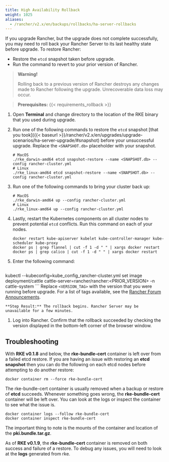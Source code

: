 ```yaml
---
title: High Availability Rollback
weight: 1025
aliases:
  - /rancher/v2.x/en/backups/rollbacks/ha-server-rollbacks
---
```


If you upgrade Rancher, but the upgrade does not complete successfully, you may need to roll back your Rancher Server to its last healthy state before upgrade. To restore Rancher:

- Restore the `etcd` snapshot taken before upgrade.
- Run the command to revert to your prior version of Rancher.

>**Warning!**
>
> Rolling back to a previous version of Rancher destroys any changes made to Rancher following the upgrade. Unrecoverable data loss may occur.

>
>**Prerequisites:** {{< requirements_rollback >}}

1. Open **Terminal** and change directory to the location of the RKE binary that you used during upgrade.

1. Run one of the following commands to restore the `etcd` snapshot [that you took]({{< baseurl >}}/rancher/v2.x/en/upgrades/upgrade-scenarios/ha-server-upgrade/#snapshot) before your unsuccessful upgrade. Replace the `<SNAPSHOT.db>` placeholder with your snapshot.

	```
	# MacOS
	./rke_darwin-amd64 etcd snapshot-restore --name <SNAPSHOT.db> --config rancher-cluster.yml
	# Linux
	./rke_linux-amd64 etcd snapshot-restore --name <SNAPSHOT.db> --config rancher-cluster.yml
	```

1. Run one of the following commands to bring your cluster back up:

	```
	# MacOS
	./rke_darwin-amd64 up --config rancher-cluster.yml
	# Linux
	./rke_linux-amd64 up --config rancher-cluster.yml
	```

1. Lastly, restart the Kubernetes components on all cluster nodes to prevent potential `etcd` conflicts. Run this command on each of your nodes.

    ```
    docker restart kube-apiserver kubelet kube-controller-manager kube-scheduler kube-proxy
    docker ps | grep flannel | cut -f 1 -d " " | xargs docker restart
    docker ps | grep calico | cut -f 1 -d " " | xargs docker restart
    ```
1. Enter the following command:

    ```
kubectl --kubeconfig=kube_config_rancher-cluster.yml set image deployment/cattle cattle-server=rancher/rancher:<PRIOR_VERSION> -n cattle-system
    ```
    Replace `<VERSION_TAG>` with the version that you were running before upgrade. For a list of tags available, see the [Rancher Forum Announcements](https://forums.rancher.com/c/announcements).

    **Step Result:** The rollback begins. Rancher Server may be unavailable for a few minutes.

1. Log into Rancher. Confirm that the rollback succeeded by checking the version displayed in the bottom-left corner of the browser window.

## Troubleshooting

With **RKE v0.1.8** and below, the **rke-bundle-cert** container is left over from a failed etcd restore. If you are having an issue with restoring an **etcd snapshot** then you can do the following on each etcd nodes before attempting to do another restore:

```
docker container rm --force rke-bundle-cert
```

The rke-bundle-cert container is usually removed when a backup or restore of **etcd** succeeds.
Whenever something goes wrong, the **rke-bundle-cert** container will be left over. You can look
at the logs or inspect the container to see what the issue is.

```
docker container logs --follow rke-bundle-cert
docker container inspect rke-bundle-cert
```

The important thing to note is the mounts of the container and location of the **pki.bundle.tar.gz**.

As of **RKE v0.1.9**, the **rke-bundle-cert** container is removed on both success and
failure of a restore. To debug any issues, you will need to look at the **logs** generated from rke. 
